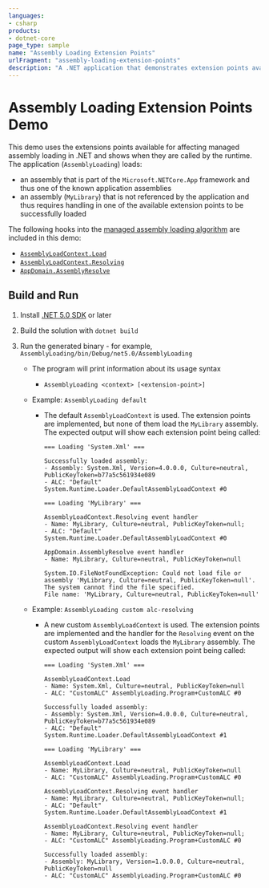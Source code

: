 ```yaml
---
languages:
- csharp
products:
- dotnet-core
page_type: sample
name: "Assembly Loading Extension Points"
urlFragment: "assembly-loading-extension-points"
description: "A .NET application that demonstrates extension points available for affecting managed assembly loading."
---
```


# Assembly Loading Extension Points Demo

This demo uses the extensions points available for affecting managed assembly loading in .NET and shows when they are called by the runtime. The application (`AssemblyLoading`) loads:

- an assembly that is part of the `Microsoft.NETCore.App` framework and thus one of the known application assemblies
- an assembly (`MyLibrary`) that is not referenced by the application and thus requires handling in one of the available extension points to be successfully loaded

The following hooks into the [managed assembly loading algorithm](https://docs.microsoft.com/dotnet/core/dependency-loading/loading-managed#algorithm) are included in this demo:

- [`AssemblyLoadContext.Load`](https://docs.microsoft.com/dotnet/api/system.runtime.loader.assemblyloadcontext.load)
- [`AssemblyLoadContext.Resolving`](https://docs.microsoft.com/dotnet/api/system.runtime.loader.assemblyloadcontext.resolving)
- [`AppDomain.AssemblyResolve`](https://docs.microsoft.com/dotnet/api/system.appdomain.assemblyresolve)

## Build and Run

1) Install [.NET 5.0 SDK](https://dotnet.microsoft.com/download) or later

1) Build the solution with `dotnet build`

1) Run the generated binary - for example, `AssemblyLoading/bin/Debug/net5.0/AssemblyLoading`
   - The program will print information about its usage syntax
      - `AssemblyLoading <context> [<extension-point>]`
   - Example: `AssemblyLoading default`
      - The default `AssemblyLoadContext` is used. The extension points are implemented, but none of them load the `MyLibrary` assembly. The expected output will show each extension point being called:

         ```
         === Loading 'System.Xml' ===

         Successfully loaded assembly:
         - Assembly: System.Xml, Version=4.0.0.0, Culture=neutral, PublicKeyToken=b77a5c561934e089
         - ALC: "Default" System.Runtime.Loader.DefaultAssemblyLoadContext #0

         === Loading 'MyLibrary' ===

         AssemblyLoadContext.Resolving event handler
         - Name: MyLibrary, Culture=neutral, PublicKeyToken=null;
         - ALC: "Default" System.Runtime.Loader.DefaultAssemblyLoadContext #0

         AppDomain.AssemblyResolve event handler
         - Name: MyLibrary, Culture=neutral, PublicKeyToken=null

         System.IO.FileNotFoundException: Could not load file or assembly 'MyLibrary, Culture=neutral, PublicKeyToken=null'. The system cannot find the file specified.
         File name: 'MyLibrary, Culture=neutral, PublicKeyToken=null'
         ```

   - Example: `AssemblyLoading custom alc-resolving`
      - A new custom `AssemblyLoadContext` is used. The extension points are implemented and the handler for the `Resolving` event on the custom `AssemblyLoadContext` loads the `MyLibrary` assembly. The expected output will show each extension point being called:

         ```
         === Loading 'System.Xml' ===

         AssemblyLoadContext.Load
         - Name: System.Xml, Culture=neutral, PublicKeyToken=null
         - ALC: "CustomALC" AssemblyLoading.Program+CustomALC #0

         Successfully loaded assembly:
         - Assembly: System.Xml, Version=4.0.0.0, Culture=neutral, PublicKeyToken=b77a5c561934e089
         - ALC: "Default" System.Runtime.Loader.DefaultAssemblyLoadContext #1

         === Loading 'MyLibrary' ===

         AssemblyLoadContext.Load
         - Name: MyLibrary, Culture=neutral, PublicKeyToken=null
         - ALC: "CustomALC" AssemblyLoading.Program+CustomALC #0

         AssemblyLoadContext.Resolving event handler
         - Name: MyLibrary, Culture=neutral, PublicKeyToken=null;
         - ALC: "Default" System.Runtime.Loader.DefaultAssemblyLoadContext #1

         AssemblyLoadContext.Resolving event handler
         - Name: MyLibrary, Culture=neutral, PublicKeyToken=null;
         - ALC: "CustomALC" AssemblyLoading.Program+CustomALC #0

         Successfully loaded assembly:
         - Assembly: MyLibrary, Version=1.0.0.0, Culture=neutral, PublicKeyToken=null
         - ALC: "CustomALC" AssemblyLoading.Program+CustomALC #0
         ```
